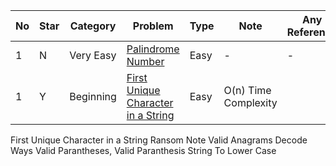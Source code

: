 No|Star|Category|Problem| Type| Note| Any Reference| Related
| -------------| ------------- | ------------- |------------- |------------- |------------- |------------- |------------- |
1|N|Very Easy|[Palindrome Number](https://leetcode.com/problems/palindrome-number/)|Easy|-|-|
1|Y|Beginning|[First Unique Character in a String](https://leetcode.com/problems/first-unique-character-in-a-string/)|Easy|O(n) Time Complexity||



First Unique Character in a String
Ransom Note
Valid Anagrams
Decode Ways
Valid Parantheses, Valid Paranthesis String
To Lower Case

